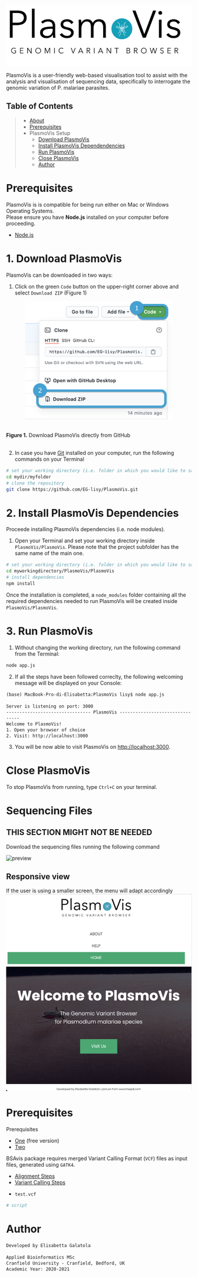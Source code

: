 <br><br>
<img style="float: center;" src="PV_pics/plasmoVis_logo.png" width="550"> </img>

PlasmoVis is a  user-friendly web-based visualisation tool to assist with the analysis and visualisation of sequencing data, specifically to interrogate the genomic variation of P. malariae parasites. 

## Table of Contents
> - [About](#About)<br>
> - [Prerequisites](#Prerequisites)<br>
> - PlasmoVis Setup<br>
>   - [Download PlasmoVis](#1-download-plasmovis) <br>
>   - [Install PlasmoVis Dependendencies](#2-install-plasmovis-dependencies) <br>
>   - [Run PlasmoVis](#run-plasmovis)<br>
>   - [Close PlasmoVis](#close-plasmovis)<br>
>   - [Author](#Author)<br>

# Prerequisites
PlasmoVis is is compatible for being run either on Mac or Windows Operating Systems.<br>
Please ensure you have <b>Node.js</b> installed on your computer before proceeding.

- [Node.js](https://nodejs.org/it/download/ "Node.js")

# 1. Download PlasmoVis

PlasmoVis can be downloaded in two ways:

1. Click on the green `Code` button on the upper-right corner above and select `Download ZIP` (Figure 1)

<p align="center"><img src="PV_pics/download_repo.png" width="400"></img></p><br><b>Figure 1.</b> Download PlasmoVis directly from GitHub<br><br>


2. In case you have [Git](https://git-scm.com/downloads "Install Git") installed on your computer, run the following commands on your Terminal

```sh
# set your working directory (i.e. folder in which you would like to save PlasmoVis)
cd mydir/myfolder
# clone the repository
git clone https://github.com/EG-lisy/PlasmoVis.git
```

# 2. Install PlasmoVis Dependencies

Proceede installing PlasmoVis dependencies (i.e. node modules).

1. Open your Terminal and set your working directory inside `PlasmoVis/PlasmoVis`. Please note that the project subfolder has the same name of the main one.

```sh
# set your working directory (i.e. folder in which you would like to save PlasmoVis)
cd myworkingdirectory/PlasmoVis/PlasmoVis
# install dependencies
npm install
```

Once the installation is completed, a `node_modules` folder containing all the required dependencies needed to run PlasmoVis will be created inside `PlasmoVis/PlasmoVis`.

# 3. Run PlasmoVis

1. Without changing the working directory, run the following command from the Terminal:

```sh
node app.js
```

2. If all the steps have been followed correclty, the following welcoming message will be displayed on your Console:

```console
(base) MacBook-Pro-di-Elisabetta:PlasmoVis lisy$ node app.js

Server is listening on port: 3000
-------------------------------- PlasmoVis --------------------------------
Welcome to PlasmoVis!
1. Open your browser of choice
2. Visit: http://localhost:3000
```

3. You will be now able to visit PlasmoVis on [http://localhost:3000](http://localhost:3000 "PlasmoVis").


# Close PlasmoVis

To stop PlasmoVis from running, type `Ctrl+C` on your terminal.


# Sequencing Files
## THIS SECTION MIGHT NOT BE NEEDED
Download the sequencing files running the following command



![preview](PV_pics/preview.png)

## Responsive view
If the user is using a smaller screen, the menu will adapt accordingly
![responsive](PV_pics/responsive.png)

# Prerequisites
Prerequisites<br>

- [One](https://www.rstudio.com/products/rstudio/download/ "RStudio") (free version) <br>
- [Two](https://cran.r-project.org "R") 

BSAvis package requires merged Variant Calling Format (`VCF`) files as input files, generated using `GATK4`.<br> 

- [Alignment Steps](https://github.com/FadyMohareb/BSAvis_GP_2020/blob/main/QC_Alignment_VC/alignment_variantCalling/steps/alignment_steps.txt "Alignment Steps")
- [Variant Calling Steps](https://github.com/FadyMohareb/BSAvis_GP_2020/blob/main/QC_Alignment_VC/alignment_variantCalling/steps/variantCalling_steps.txt "Variant Calling Steps")


* `test.vcf` 


```R
# script
```

# Author
```
Developed by Elisabetta Galatola

Applied Bioinformatics MSc
Cranfield University - Cranfield, Bedford, UK
Academic Year: 2020-2021
```